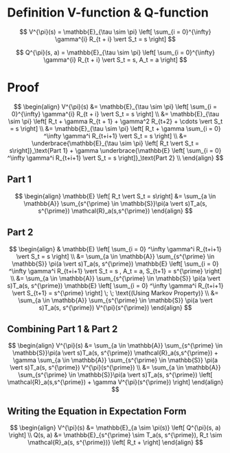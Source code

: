 # Definition V-function & Q-function
$$
V^{\pi}(s) = \mathbb{E}_{\tau \sim \pi} \left[ \sum_{i = 0}^{\infty}  \gamma^{i} R_{t + i} \vert S_t = s \right]
$$

$$
Q^{\pi}(s, a) = \mathbb{E}_{\tau \sim \pi} \left[ \sum_{i = 0}^{\infty}  \gamma^{i} R_{t + i} \vert S_t = s, A_t = a \right]
$$
# Proof

$$
\begin{align}
	V^{\pi}(s) 
	&= \mathbb{E}_{\tau \sim \pi} \left[ \sum_{i = 0}^{\infty}  \gamma^{i} R_{t + i} \vert S_t = s \right] \\
	&= \mathbb{E}_{\tau \sim \pi} \left[ R_t + \gamma R_{t + 1} + \gamma^2 R_{t+2} + \cdots  \vert S_t = s \right] \\
	&= \mathbb{E}_{\tau \sim \pi} \left[ R_t + \gamma \sum_{i = 0} ^\infty \gamma^i R_{t+i+1} \vert S_t = s \right] \\
	&= \underbrace{\mathbb{E}_{\tau \sim \pi} \left[ R_t \vert S_t = s\right]}_\text{Part 1}  + \gamma \underbrace{\mathbb{E} \left[ \sum_{i = 0} ^\infty \gamma^i R_{t+i+1} \vert S_t = s \right]}_\text{Part 2} \\
\end{align}
$$
## Part 1
$$
\begin{align}
	\mathbb{E} \left[ R_t \vert S_t = s\right] &= \sum_{a \in \mathbb{A}} \sum_{s^{\prime} \in \mathbb{S}}\pi(a \vert s)T_a(s, s^{\prime}) \mathcal{R}_a(s,s^{\prime})
\end{align}
$$
## Part 2
$$
\begin{align}
	& \mathbb{E} \left[ \sum_{i = 0} ^\infty \gamma^i R_{t+i+1} \vert S_t = s \right] \\ 
	&= \sum_{a \in \mathbb{A}} \sum_{s^{\prime} \in \mathbb{S}} \pi(a \vert s)T_a(s, s^{\prime})  \mathbb{E} \left[ \sum_{i = 0} ^\infty \gamma^i R_{t+i+1} \vert S_t = s , A_t = a, S_{t+1} = s^{\prime} \right] \\
	&= \sum_{a \in \mathbb{A}} \sum_{s^{\prime} \in \mathbb{S}} \pi(a \vert s)T_a(s, s^{\prime})  \mathbb{E} \left[ \sum_{i = 0} ^\infty \gamma^i R_{t+i+1} \vert S_{t+1} = s^{\prime} \right] \; \; \text{(Using Markov Property)} \\
	&= \sum_{a \in \mathbb{A}} \sum_{s^{\prime} \in \mathbb{S}} \pi(a \vert s)T_a(s, s^{\prime}) V^{\pi}(s^{\prime})
\end{align}
$$

## Combining Part 1 &  Part 2
$$
\begin{align}
	V^{\pi}(s) &= \sum_{a \in \mathbb{A}} \sum_{s^{\prime} \in \mathbb{S}}\pi(a \vert s)T_a(s, s^{\prime}) \mathcal{R}_a(s,s^{\prime}) + \gamma \sum_{a \in \mathbb{A}} \sum_{s^{\prime} \in \mathbb{S}} \pi(a \vert s)T_a(s, s^{\prime}) V^{\pi}(s^{\prime}) \\
	&= \sum_{a \in \mathbb{A}} \sum_{s^{\prime} \in \mathbb{S}}\pi(a \vert s)T_a(s, s^{\prime}) \left[ \mathcal{R}_a(s,s^{\prime}) + \gamma V^{\pi}(s^{\prime})  \right]
\end{align}
$$

## Writing the Equation in Expectation Form
$$
\begin{align}
	V^{\pi}(s) &= \mathbb{E}_{a \sim \pi(s)} \left[ Q^{\pi}(s, a) \right] \\
	Q(s, a) &= \mathbb{E}_{s^{\prime} \sim T_a(s, s^{\prime}), R_t \sim \mathcal{R}_a(s, s^{\prime})} \left[ R_t + \right]
\end{align}
$$